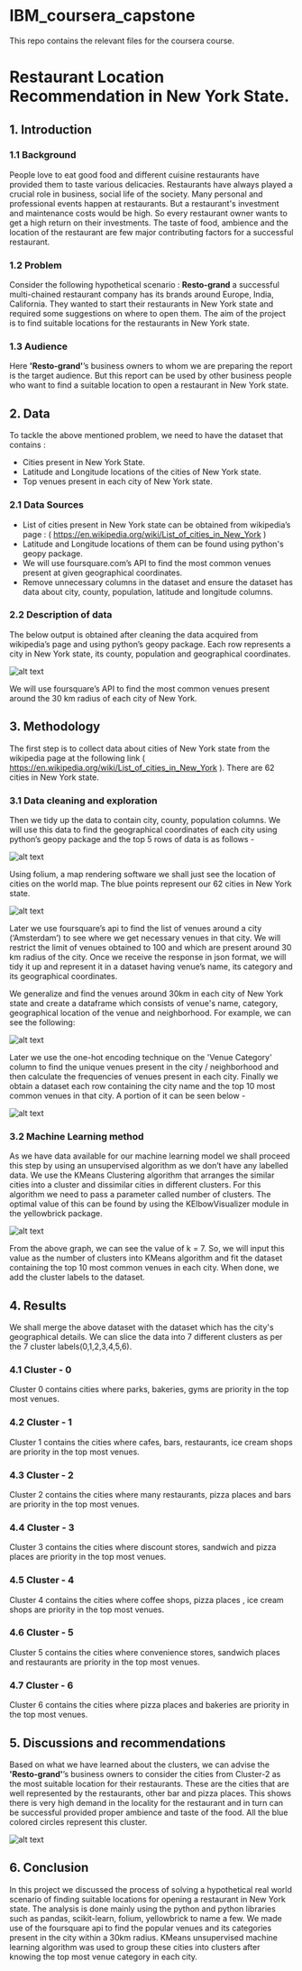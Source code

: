 # IBM_coursera_capstone
This repo contains the relevant files for the coursera course.

# Restaurant Location Recommendation in New York State.  

## 1. Introduction
### 1.1 Background
People love to eat good food and different cuisine restaurants have provided them to taste
various delicacies. Restaurants have always played a crucial role in business, social life of the
society. Many personal and professional events happen at restaurants. But a restaurant's
investment and maintenance costs would be high. So every restaurant owner wants to get a
high return on their investments. The taste of food, ambience and the location of the restaurant
are few major contributing factors for a successful restaurant.

### 1.2 Problem
Consider the following hypothetical scenario :
**Resto-grand** a successful multi-chained restaurant company has its brands around Europe,
India, California. They wanted to start their restaurants in New York state and required some
suggestions on where to open them.
The aim of the project is to find suitable locations for the restaurants in New York state.

### 1.3 Audience
Here **'Resto-grand'**’s business owners to whom we are preparing the report is the target
audience. But this report can be used by other business people who want to find a suitable
location to open a restaurant in New York state.

## 2. Data
To tackle the above mentioned problem, we need to have the dataset that contains :
- Cities present in New York State.
- Latitude and Longitude locations of the cities of New York state.
- Top venues present in each city of New York state.

### 2.1 Data Sources
- List of cities present in New York state can be obtained from wikipedia’s page :
( https://en.wikipedia.org/wiki/List_of_cities_in_New_York )
- Latitude and Longitude locations of them can be found using python's geopy package.
- We will use foursquare.com’s API to find the most common venues present at given
geographical coordinates.
- Remove unnecessary columns in the dataset and ensure the dataset has
data about city, county, population, latitude and longitude columns.

### 2.2 Description of data
The below output is obtained after cleaning the data acquired from wikipedia’s page and using
python’s geopy package. Each row represents a city in New York state, its county, population
and geographical coordinates.  

![alt text](./images/data_desc.png)  

We will use foursquare’s API to find the most common venues present around the 30 km radius
of each city of New York.

## 3. Methodology
The first step is to collect data about cities of New York state from the wikipedia page at the
following link ( https://en.wikipedia.org/wiki/List_of_cities_in_New_York ). There are 62 cities in New
York state.  

### 3.1 Data cleaning and exploration
Then we tidy up the data to contain city, county, population columns. We will use this data to find the
geographical coordinates of each city using python’s geopy package and the top 5 rows of data is as
follows -  

![alt text](./images/data_desc.png)  

Using folium, a map rendering software we shall just see the location of cities on the world map.
The blue points represent our 62 cities in New York state.  

![alt text](./images/cities.png)  


Later we use foursquare’s api to find the list of venues around a city (‘Amsterdam’) to see where we
get necessary venues in that city. We will restrict the limit of venues obtained to 100 and which are
present around 30 km radius of the city. Once we receive the response in json format, we will tidy it
up and represent it in a dataset having venue’s name, its category and its geographical coordinates.



We generalize and find the venues around 30km in each city of New York state and create a
dataframe which consists of venue's name, category, geographical location of the venue and neighborhood.
For example, we can see the following:  

![alt text](./images/foursquare_albany.png)  


Later we use the one-hot encoding technique on the 'Venue Category' column to find the unique
venues present in the city / neighborhood and then calculate the frequencies of venues present
in each city. Finally we obtain a dataset each row containing the city name and the top 10 most
common venues in that city. A portion of it can be seen below -  

![alt text](./images/neighborhood_10_top_venues.png)  

  
### 3.2 Machine Learning method
As we have data available for our machine learning model we shall proceed this step by using
an unsupervised algorithm as we don’t have any labelled data. We use the KMeans Clustering
algorithm that arranges the similar cities into a cluster and dissimilar cities in different clusters.
For this algorithm we need to pass a parameter called number of clusters. The optimal value of
this can be found by using the KElbowVisualizer module in the yellowbrick package.  

![alt text](./images/distortion_score.png) 


From the above graph, we can see the value of k = 7. So, we will input this value as the number
of clusters into KMeans algorithm and fit the dataset containing the top 10 most common
venues in each city. When done, we add the cluster labels to the dataset. 

## 4. Results
We shall merge the above dataset with the dataset which has the city's geographical details. We
can slice the data into 7 different clusters as per the 7 cluster labels(0,1,2,3,4,5,6).
### 4.1 Cluster - 0
Cluster 0 contains cities where parks, bakeries, gyms are priority in the top most venues.
### 4.2 Cluster - 1
Cluster 1 contains the cities where cafes, bars, restaurants, ice cream shops are priority in the
top most venues.
### 4.3 Cluster - 2
Cluster 2 contains the cities where many restaurants, pizza places and bars are priority in the
top most venues.
### 4.4 Cluster - 3
Cluster 3 contains the cities where discount stores, sandwich and pizza places are priority in the
top most venues.
### 4.5 Cluster - 4
Cluster 4 contains the cities where coffee shops, pizza places , ice cream shops are priority in
the top most venues.
### 4.6 Cluster - 5
Cluster 5 contains the cities where convenience stores, sandwich places and restaurants are
priority in the top most venues.
### 4.7 Cluster - 6
Cluster 6 contains the cities where pizza places and bakeries are priority in the top most
venues.

## 5. Discussions and recommendations
Based on what we have learned about the clusters, we can advise the **'Resto-grand'**’s business
owners to consider the cities from Cluster-2 as the most suitable location for their restaurants.
These are the cities that are well represented by the restaurants, other bar and pizza places.
This shows there is very high demand in the locality for the restaurant and in turn can be
successful provided proper ambience and taste of the food. All the blue colored circles
represent this cluster.  

![alt text](./images/clustered_neighborhoods.png)  


## 6. Conclusion
In this project we discussed the process of solving a hypothetical real world scenario of finding
suitable locations for opening a restaurant in New York state. The analysis is done mainly using
the python and python libraries such as pandas, scikit-learn, folium, yellowbrick to name a few.
We made use of the foursquare api to find the popular venues and its categories present in the
city within a 30km radius. KMeans unsupervised machine learning algorithm was used to group
these cities into clusters after knowing the top most venue category in each city.
